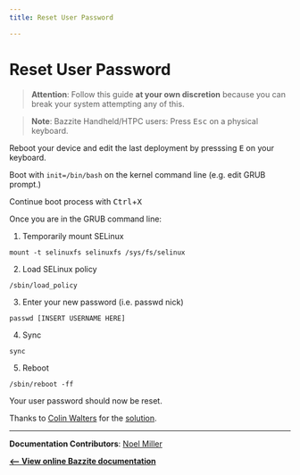 ```yaml
---
title: Reset User Password

---
```


# Reset User Password

>**Attention**: Follow this guide **at your own discretion** because you can break your system attempting any of this.

>**Note**: Bazzite Handheld/HTPC users:  Press <kbd>Esc</kbd> on a physical keyboard.

Reboot your device and edit the last deployment by presssing <kbd>E</kbd> on your keyboard.

Boot with `init=/bin/bash` on the kernel command line (e.g. edit GRUB prompt.)

Continue boot process with <kbd>Ctrl</kbd>+<kbd>X</kbd>

Once you are in the GRUB command line:
1. Temporarily mount SELinux
```
mount -t selinuxfs selinuxfs /sys/fs/selinux
```
2.  Load SELinux policy
```
/sbin/load_policy
```
3. Enter your new password (i.e. passwd nick)
```
passwd [INSERT USERNAME HERE] 
```
4. Sync
```
sync
```
5. Reboot
```
/sbin/reboot -ff
```

Your user password should now be reset.

Thanks to [Colin Walters](https://github.com/cgwalters) for the [solution](https://github.com/ublue-os/main/issues/469#issuecomment-1885264886).

<hr>

**Documentation Contributors**: [Noel Miller](https://github.com/noelmiller)

[**<-- View online Bazzite documentation**](https://universal-blue.discourse.group/docs?topic=161)
